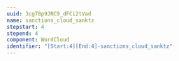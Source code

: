 ```yaml
---
uuid: 3cgT8p9JNC9_dFCi2tVad
name: sanctions_cloud_sanktz
stepstart: 4
stepend: 4
component: WordCloud
identifier: "[Start:4][End:4]-sanctions_cloud_sanktz"
---
```

